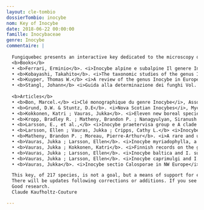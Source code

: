```yaml
---
layout: cle-tombio
dossierTombio: inocybe
nom: Key of Inocybe
date: 2018-06-22 00:00:00
famille: Inocybaceae
genre: Inocybe
commentaire: |
  
  Fungiquebec presents an interactive key dedicated to the microscopy of Inocybes. The latter has been developped according to the following sources:
  <b>Books</b>
  • <b>Ferrari, Erminio</b>. <i>Inocybe alpine e subalpine Il genere Inocybe (Fr.) Fr. nel Nord Italia e paesi limotrofi</i>, Fungi non Delineati, pars 34-36, Edizioni Candusso, 2006
  • <b>Kobayashi, Takahito</b>. <i>The taxonomic studies of the genus Inocybe</i>, Beiheft 124, Nova Hedwigia, J. Cramer, Berlin-Stuttgart, 2002
  • <b>Kuyper, Thomas W.</b> <i>A review of the genus Inocybe in Europe: I. subgenus Inosperma and the smooth-spored species of subgenus Inocybe</i>, Rijksherbarium, Leiden, 1986.
  • <b>Stangl, Johann</b> <i>Guida alla determinazione dei funghi Vol. 3, Inocybe</i>, Édition Saturnia, Italy, 1991
  
  <b>Articles</b>
  • <b>Bon, Marcel.</b> <i>Clé monographique du genre Inocybe</i>, Association d'Écologie et de Mycologie, Lille; Documents Mycologiques, tome 27; Fascicule N° 105, avril 1997; Fascicule N° 108, décembre 1997; Fascicule N° 111, juin 1998
  • <b>Grund, D.W. & Stuntz, D.E</b>. <i>Nova Scotian Inocybes</i>, Mycologia, Vol. 60, 1968, Inocybe 1; Vol. 62, 1970, Inocybe 2; Vol. 67, 1975, Inocybe 3; Vol. 69, 1977, Inocybe 4; Vol. 72, 1980, Inocybe 5; Vol. 73, 1981, Inocybe 6; Vol. 75, 1983, Inocybe 7; Vol. 76, 1984, Inocybe 8
  • <b>Kokkonen, Katri ; Vauras, Jukka</b>. <i>Eleven new boreal species of Inocybe with nodulose spores</i>. Mycol Progress (2012) 11:299-341
  • <b>Kropp, Bradley R. ; Matheny, Brandon P. ; Nanagyulyan, Siranush G.</b> <i>Phylogenetic taxonomy of the Inocybe splendens group and evolution of supersection 'Marginatae'</i>, Mycologia, 102(3), 2010, pp. 560-573
  • <b>Larsson, E., et al.,</b> <i>Inocybe praetervisa group e A clade of four closely related species with partly different geographical distribution ranges in Europe</i>, Mycoscience (2017)
  • <b>Larsson, Ellen ; Vauras, Jukka ; Cripps, Cathy L.</b> <i>Inocybe lemmi, a new species of section Marginatae from the alpine region of Sweden</i>, Karstenia 57: 1-9, 2017 (2018)
  • <b>Matheny, Brandon P. ; Moreau, Pierre-Arthur</b>. <i>A rare and unusual lignicolous species of Inocybe (Agaricales) from eastern North America</i>, Brittonia, 61(2), 2009, pp. 163-171
  • <b>Vauras, Jukka ; Larsson, Ellen</b>. <i>Inocybe myriadophylla, a new species from Finland and Sweden</i>. Karstenia 51:31-36. 2011
  • <b>Vauras, Jukka ; Kokkonen, Katri</b>. <i>Finnish records on the genus Inocybe. The new species Inocybe saliceticola</i>. Karstenia 48: 57-67, 2009
  • <b>Vauras, Jukka ; Larsson, Ellen</b>. <i>Inocybe baltica and I. suecica, two new smoothspored species from the Baltic Sea region</i>. Karstenia 56:13-26
  • <b>Vauras, Jukka ; Larsson, Ellen</b>. <i>Inocybe caprimulgi and I. lacunarum, two new nodulose-spored species from Fennoscandia</i>. Karstenia 55: 1-18, 2015 (2016)
  • <b>Vauras, Jukka</b>. <i>Inocybe sectio Calosporae in NW Europe</i>. Karstenia 28:79-86. 1988 (1989)

  This key, of 217 species, is not a goal, but a means of support for everyone with their mycological and microscopic research; to help the amateurs to quickly circumscribe the subgenus, the sections and the sub-sections.
  There will be updates following corrections or additions. If you see any typos, or potential additions, please email me at the following address : kaufholtzcoutureclaude@gmail.com.
  Good research.
  Claude Kaufholtz-Couture

---
```


<style>
  #tombioControlTabs .ui-tabs-nav {
    width: 11em;
  }

  #tombioControlTabs {
    padding-left: 11.5em;
  }
<style>

